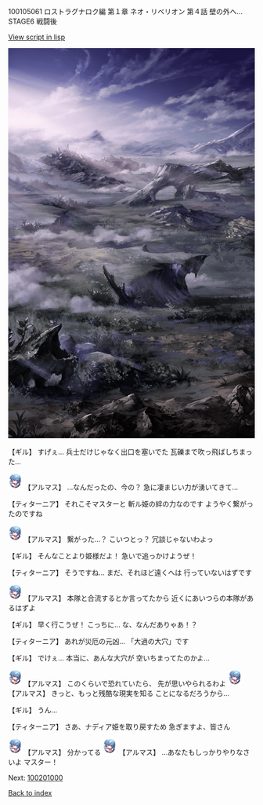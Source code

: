 100105061 ロストラグナロク編 第１章 ネオ・リベリオン 第４話 壁の外へ… STAGE6 戦闘後

[View script in lisp](../scripts/100105061.txt)

![101_plain_daytime.png](../images/backgrounds/101_plain_daytime.png)

【ギル】
すげぇ…
兵士だけじゃなく出口を塞いでた
瓦礫まで吹っ飛ばしちまった…

<img src="../images/units/3103811.png" alt="3103811.png" height="34"/>
【アルマス】
…なんだったの、今の？
急に凄まじい力が湧いてきて…

【ティターニア】
それこそマスターと
斬ル姫の絆の力なのです
ようやく繋がったのですね

<img src="../images/units/3103811.png" alt="3103811.png" height="34"/>
【アルマス】
繋がった…？
こいつとっ？
冗談じゃないわよっ

【ギル】
そんなことより姫様だよ！
急いで追っかけようぜ！

【ティターニア】
そうですね…
まだ、それほど遠くへは
行っていないはずです

<img src="../images/units/3103811.png" alt="3103811.png" height="34"/>
【アルマス】
本隊と合流するとか言ってたから
近くにあいつらの本隊があるはずよ

【ギル】
早く行こうぜ！
こっちに…
な、なんだありゃあ！？

【ティターニア】
あれが災厄の元凶…
「大過の大穴」です

【ギル】
でけぇ…
本当に、あんな大穴が
空いちまってたのかよ…

<img src="../images/units/3103811.png" alt="3103811.png" height="34"/>
【アルマス】
このくらいで恐れていたら、
先が思いやられるわよ

<img src="../images/units/3103811.png" alt="3103811.png" height="34"/>
【アルマス】
きっと、もっと残酷な現実を知る
ことになるだろうから…

【ギル】
うん…

【ティターニア】
さあ、ナディア姫を取り戻すため
急ぎますよ、皆さん

<img src="../images/units/3103811.png" alt="3103811.png" height="34"/>
【アルマス】
分かってる

<img src="../images/units/3103811.png" alt="3103811.png" height="34"/>
【アルマス】
…あなたもしっかりやりなさいよ
マスター！

Next: [100201000](100201000.md)

[Back to index](index.md)
